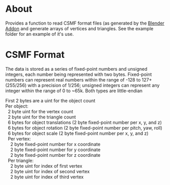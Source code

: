 # About

Provides a function to read CSMF format files (as generated by the [Blender Addon](https://github.com/adeshar00/BlenderAddon) and generate arrays of vertices and triangles.  See the example folder for an example of it's use.

# CSMF Format

The data is stored as a series of fixed-point numbers and unsigned integers, each number being represented with two bytes.  Fixed-point numbers can represent real numbers within the range of -128 to 127+(255/256) with a precision of 1/256; unsigned integers can represent any integer within the range of 0 to ~65k.  Both types are little-endian

First 2 bytes are a uint for the object count  
Per object:  
&nbsp;&nbsp;2 byte uint for the vertex count   
&nbsp;&nbsp;2 byte uint for the triangle count  
&nbsp;&nbsp;6 bytes for object translations (2 byte fixed-point number per x, y, and z)  
&nbsp;&nbsp;6 bytes for object rotation (2 byte fixed-point number per pitch, yaw, roll)  
&nbsp;&nbsp;6 bytes for object scale (2 byte fixed-point number per x, y, and z)  
&nbsp;&nbsp;Per vertex:  
&nbsp;&nbsp;&nbsp;&nbsp;2 byte fixed-point number for x coordinate  
&nbsp;&nbsp;&nbsp;&nbsp;2 byte fixed-point number for y coordinate  
&nbsp;&nbsp;&nbsp;&nbsp;2 byte fixed-point number for z coordinate  
&nbsp;&nbsp;Per triangle:  
&nbsp;&nbsp;&nbsp;&nbsp;2 byte uint for index of first vertex  
&nbsp;&nbsp;&nbsp;&nbsp;2 byte uint for index of second vertex  
&nbsp;&nbsp;&nbsp;&nbsp;2 byte uint for index of third vertex  
